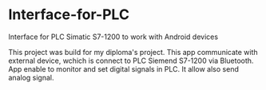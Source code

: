 # Interface-for-PLC
Interface for PLC Simatic S7-1200 to work with Android devices

This project was build for my diploma's project. This app communicate with external device, wchich is connect to PLC Siemend S7-1200 via Bluetooth. App enable to monitor and set digital signals in PLC. It allow also send analog signal. 
